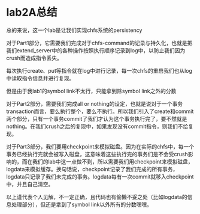 # lab2A总结

总的来说，这一个lab是让我们实现chfs系统的persistency

对于Part1部分，它需要我们完成对于chfs-command的记录与持久化，也就是把我们extend_server中的各种操作按照执行顺序记录到log中，以防止我们因为crush而造成指令丢失。

每次执行create、put等指令就在log中进行记录，每一次chfs的重启我们也从log中读取指令信息并进行复现。

但是由于我lab1的symbol link不太行，只能拿到除symbol link之外的分数

对于Part2部分，需要我们完成all or nothing的设定，也就是说对于一个事务transaction而言，要么执行整个，要么不执行。所以我们引入了create和commit两个部分，只有一个事务commit了我们才认为这个事务执行完了，要不然就是nothing。在我们crush之后的复现中，如果发现没有commit指令，则我们不给复现。

对于Part3部分，我们要用checkpoint来模拟磁盘。因为在实际的chfs中，每一个事务已经执行完就会被写入磁盘，这意味着这些执行完的事务们是不会受crush影响的，而在我们的lab中这一点做不到，所以需要我们用checkpoint来模拟磁盘，logdata来模拟缓存。换句话说，checkpoint记录了我们完成的所有事务，logdata只记录了我们未完成的事务。logdata每有一次commit就移入checkpoint中，并且自己清空。



以上谨代表个人见解，不一定正确，且代码也有偷懒不妥之处（比如logdata的信息处理部分），但还是拿到了symbol link以外所有的分数嘿嘿。